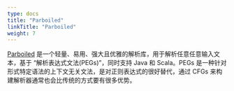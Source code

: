 ```yaml
---
type: docs
title: "Parboiled"
linkTitle: "Parboiled"
weight: 7
---
```


[Parboiled](https://github.com/sirthias/parboiled) 是一个轻量、易用、强大且优雅的解析库，用于解析任意任意输入文本，基于 “解析表达式文法(PEGs)”，同时支持 Java 和 Scala。PEGs 是一种针对形式特定语法的上下文无关文法，是对正则表达式的很好替代，通过 CFGs 来构建解析器通常也会比传统的方式要有很多优势。



